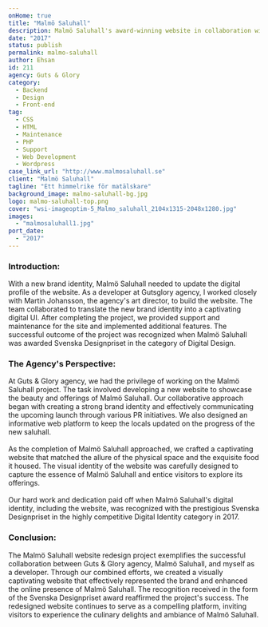 ```yaml
---
onHome: true
title: "Malmö Saluhall"
description: Malmö Saluhall's award-winning website in collaboration with Guts & Glory, translating its new brand identity into a captivating digital presence.
date: "2017"
status: publish
permalink: malmo-saluhall
author: Ehsan
id: 211
agency: Guts & Glory
category:
  - Backend
  - Design
  - Front-end
tag:
  - CSS
  - HTML
  - Maintenance
  - PHP
  - Support
  - Web Development
  - Wordpress
case_link_url: "http://www.malmosaluhall.se"
client: "Malmö Saluhall"
tagline: "Ett himmelrike för matälskare"
background_image: malmo-saluhall-bg.jpg
logo: malmo-saluhall-top.png
cover: "wsi-imageoptim-5_Malmo_saluhall_2104x1315-2048x1280.jpg"
images:
  - "malmosaluhall1.jpg"
port_date:
  - "2017"
---
```


 <h3>Introduction:</h3>
  <p>
    With a new brand identity, Malmö Saluhall needed to update the digital profile of the website. As a developer at Gutsglory agency, I worked closely with Martin Johansson, the agency's art director, to build the website. The team collaborated to translate the new brand identity into a captivating digital UI. After completing the project, we provided support and maintenance for the site and implemented additional features. The successful outcome of the project was recognized when Malmö Saluhall was awarded Svenska Designpriset in the category of Digital Design.
  </p>
   <h3>The Agency's Perspective:</h3>
  <p>
    At Guts & Glory agency, we had the privilege of working on the Malmö Saluhall project. The task involved developing a new website to showcase the beauty and offerings of Malmö Saluhall. Our collaborative approach began with creating a strong brand identity and effectively communicating the upcoming launch through various PR initiatives. We also designed an informative web platform to keep the locals updated on the progress of the new saluhall.<br /><br />
    As the completion of Malmö Saluhall approached, we crafted a captivating website that matched the allure of the physical space and the exquisite food it housed. The visual identity of the website was carefully designed to capture the essence of Malmö Saluhall and entice visitors to explore its offerings. <br /><br />
    Our hard work and dedication paid off when Malmö Saluhall's digital identity, including the website, was recognized with the prestigious Svenska Designpriset in the highly competitive Digital Identity category in 2017.

  </p>

  <h3>Conclusion:</h3>
  <p>
    The Malmö Saluhall website redesign project exemplifies the successful collaboration between Guts & Glory agency, Malmö Saluhall, and myself as a developer. Through our combined efforts, we created a visually captivating website that effectively represented the brand and enhanced the online presence of Malmö Saluhall. The recognition received in the form of the Svenska Designpriset award reaffirmed the project's success. The redesigned website continues to serve as a compelling platform, inviting visitors to experience the culinary delights and ambiance of Malmö Saluhall.
  </p>
